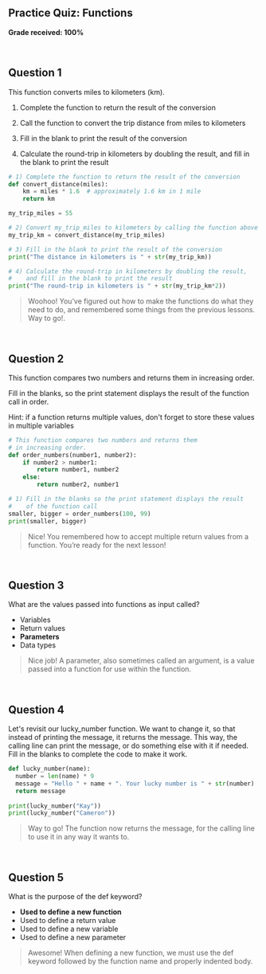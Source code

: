 ## Practice Quiz: Functions

__Grade received: 100%__

<br>

## Question 1

This function converts miles to kilometers (km).

1. Complete the function to return the result of the conversion

2. Call the function to convert the trip distance from miles to kilometers

3. Fill in the blank to print the result of the conversion

4. Calculate the round-trip in kilometers by doubling the result, and fill in the blank to print the result



```python
# 1) Complete the function to return the result of the conversion
def convert_distance(miles):
	km = miles * 1.6  # approximately 1.6 km in 1 mile
	return km

my_trip_miles = 55

# 2) Convert my_trip_miles to kilometers by calling the function above
my_trip_km = convert_distance(my_trip_miles)

# 3) Fill in the blank to print the result of the conversion
print("The distance in kilometers is " + str(my_trip_km))

# 4) Calculate the round-trip in kilometers by doubling the result,
#    and fill in the blank to print the result
print("The round-trip in kilometers is " + str(my_trip_km*2))
```

> Woohoo! You’ve figured out how to make the functions do what
they need to do, and remembered some things from the
previous lessons. Way to go!.

<br>

## Question 2

This function compares two numbers and returns them in increasing order.

Fill in the blanks, so the print statement displays the result of the function call in order.

Hint: if a function returns multiple values, don't forget to store these values in multiple variables

```python
# This function compares two numbers and returns them
# in increasing order.
def order_numbers(number1, number2):
	if number2 > number1:
		return number1, number2
	else:
		return number2, number1

# 1) Fill in the blanks so the print statement displays the result
#    of the function call
smaller, bigger = order_numbers(100, 99)
print(smaller, bigger)
```

> Nice! You remembered how to accept multiple return values
from a function. You’re ready for the next lesson!

<br>

## Question 3

What are the values passed into functions as input called?

* Variables
* Return values
* **Parameters**
* Data types


> Nice job! A parameter, also sometimes called an argument, is a value passed into a function for use within the function.

<br>

## Question 4

Let's revisit our lucky_number function. We want to change it, so that instead of printing the message, it returns the message. This way, the calling line can print the message, or do something else with it if needed. Fill in the blanks to complete the code to make it work.

```python
def lucky_number(name):
  number = len(name) * 9
  message = "Hello " + name + ". Your lucky number is " + str(number)
  return message
	    
print(lucky_number("Kay"))
print(lucky_number("Cameron"))
```
> Way to go! The function now returns the message, for the
calling line to use it in any way it wants to.


<br>

## Question 5

What is the purpose of the def keyword?

* **Used to define a new function**
* Used to define a return value
* Used to define a new variable
* Used to define a new parameter

> Awesome! When defining a new function, we must use the def keyword followed by the function name and properly indented body.